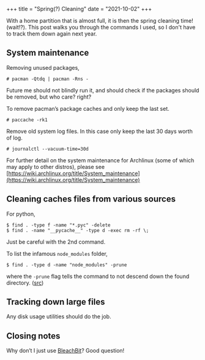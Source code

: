 +++
title = "Spring(?) Cleaning"
date = "2021-10-02"
+++

With a home partition that is almost full, it is then the spring cleaning time! (wait!?). This post walks you through the commands I used, so I don't have to track them down again next year.

## System maintenance

Removing unused packages,

```console
# pacman -Qtdq | pacman -Rns -
```

Future me should not blindly run it, and should check if the packages should be removed, but who care? right?

To remove pacman’s package caches and only keep the last set.

```console
# paccache -rk1
```

Remove old system log files. In this case only keep the last 30 days worth of log.

```console
# journalctl --vacuum-time=30d
```

For further detail on the system maintenance for Archlinux (some of which may apply to other distros), please see [https://wiki.archlinux.org/title/System_maintenance](https://wiki.archlinux.org/title/System_maintenance)

## Cleaning caches files from various sources

For python,

```console
$ find . -type f -name "*.pyc" -delete
$ find . -name "__pycache__" -type d -exec rm -rf \;
```

Just be careful with the 2nd command.

To list the infamous `node_modules` folder,

```console
$ find . -type d -name "node_modules" -prune
```

where the `-prune` flag tells the command to not descend down the found directory. ([src](https://unix.stackexchange.com/a/24563/467495))

## Tracking down large files

Any disk usage utilities should do the job.

## Closing notes

Why don’t I just use [BleachBit](https://github.com/bleachbit/bleachbit)? Good question!
